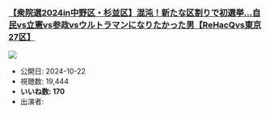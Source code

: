 ### [【衆院選2024in中野区・杉並区】混沌！新たな区割りで初選挙…自民vs立憲vs参政vsウルトラマンになりたかった男【ReHacQvs東京27区】](https://www.youtube.com/watch?v=9pjkazH95Js)
[![](https://img.youtube.com/vi/9pjkazH95Js/sddefault.jpg)](https://www.youtube.com/watch?v=9pjkazH95Js)
-   公開日: 2024-10-22
-   視聴数: 19,444
-   **いいね数: 170**
-   出演者: 
